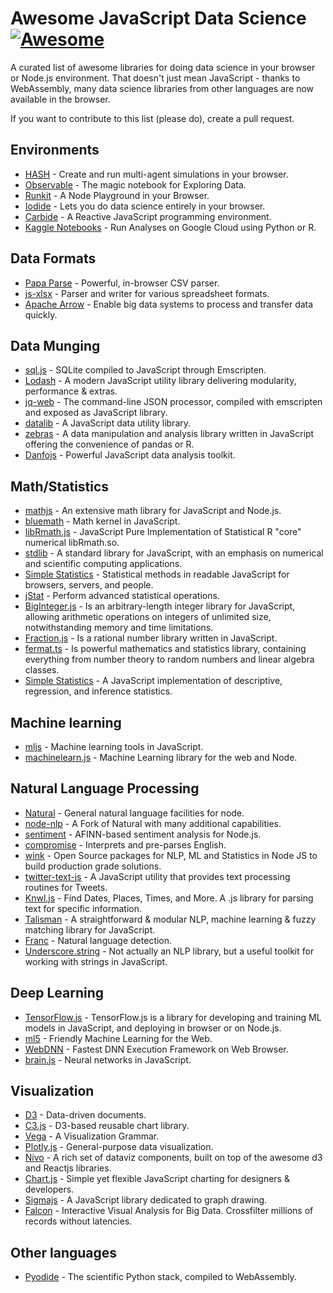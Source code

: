 # Awesome JavaScript Data Science [![Awesome](https://awesome.re/badge.svg)](https://awesome.re)

A curated list of awesome libraries for doing data science in your
browser or Node.js environment. That doesn't just mean JavaScript - thanks to WebAssembly, many data
science libraries from other languages are now available in the browser.

If you want to contribute to this list (please do), create a pull request.

## Environments

- [HASH](https://hash.ai/) - Create and run multi-agent simulations in your browser.
- [Observable](https://observablehq.com/) - The magic notebook for Exploring Data.
- [Runkit](https://runkit.com/home) - A Node Playground in your Browser.
- [Iodide](https://alpha.iodide.io/) - Lets you do data science entirely in your browser.
- [Carbide](https://alpha.trycarbide.com) - A Reactive JavaScript programming environment.
- [Kaggle Notebooks](https://www.kaggle.com/kernels) - Run Analyses on Google Cloud using Python or R.

## Data Formats

- [Papa Parse](https://www.papaparse.com/) - Powerful, in-browser CSV parser.
- [js-xlsx](https://github.com/SheetJS/js-xlsx) - Parser and writer for various spreadsheet formats.
- [Apache Arrow](https://github.com/apache/arrow/tree/master/js) - Enable big data systems to process and transfer data quickly.

## Data Munging

- [sql.js](https://github.com/kripken/sql.js/) - SQLite compiled to JavaScript through Emscripten.
- [Lodash](https://lodash.com/) - A modern JavaScript utility library delivering modularity, performance & extras.
- [jq-web](https://github.com/fiatjaf/jq-web) - The command-line JSON processor, compiled with emscripten and exposed as JavaScript library.
- [datalib](http://vega.github.io/datalib/) - A JavaScript data utility library.
- [zebras](https://github.com/nickslevine/zebras) - A data manipulation and analysis library written in JavaScript offering the convenience of pandas or R.
- [Danfojs](https://github.com/opensource9ja/danfojs) - Powerful JavaScript data analysis toolkit.

## Math/Statistics

- [mathjs](https://mathjs.org/) - An extensive math library for JavaScript and Node.js.
- [bluemath](https://github.com/bluemathsoft/bluemath) - Math kernel in JavaScript.
- [libRmath.js](https://github.com/jacobbogers/libRmath.js/) - JavaScript Pure Implementation of Statistical R "core" numerical libRmath.so.
- [stdlib](https://github.com/stdlib-js/stdlib) - A standard library for JavaScript, with an emphasis on numerical and scientific computing applications.
- [Simple Statistics](https://simplestatistics.org/) - Statistical methods in readable JavaScript for browsers, servers, and people.
- [jStat](http://jstat.github.io/) - Perform advanced statistical operations.
- [BigInteger.js](https://github.com/peterolson/BigInteger.js) - Is an arbitrary-length integer library for JavaScript, allowing arithmetic operations on integers of unlimited size, notwithstanding memory and time limitations.
- [Fraction.js](https://github.com/infusion/Fraction.js) - Is a rational number library written in JavaScript.
- [fermat.ts](https://github.com/mathigon/fermat.js) - Is powerful mathematics and statistics library, containing everything from number theory to random numbers and linear algebra classes.
- [Simple Statistics](https://github.com/simple-statistics/simple-statistics) - A JavaScript implementation of descriptive, regression, and inference statistics.

## Machine learning

- [mljs](https://github.com/mljs/ml) - Machine learning tools in JavaScript.
- [machinelearn.js](https://www.machinelearnjs.com/) - Machine Learning library for the web and Node.

## Natural Language Processing

- [Natural](https://github.com/NaturalNode/natural) - General natural language facilities for node.
- [node-nlp](https://github.com/axa-group/nlp.js##readme) - A Fork of Natural with many additional capabilities.
- [sentiment](https://github.com/thisandagain/sentiment) - AFINN-based sentiment analysis for Node.js.
- [compromise](http://compromise.cool/) - Interprets and pre-parses English.
- [wink](https://winkjs.org/) - Open Source packages for NLP, ML and Statistics in Node JS to build production grade solutions.
- [twitter-text-js](https://github.com/twitter/twitter-text/tree/master/js) - A JavaScript utility that provides text processing routines for Tweets.
- [Knwl.js](https://github.com/benhmoore/Knwl.js) - Find Dates, Places, Times, and More. A .js library for parsing text for specific information.
- [Talisman](http://yomguithereal.github.io/talisman/) - A straightforward & modular NLP, machine learning & fuzzy matching library for JavaScript.
- [Franc](https://github.com/wooorm/franc) - Natural language detection.
- [Underscore.string](http://epeli.github.io/underscore.string/) - Not actually an NLP library, but a useful toolkit for working with strings in JavaScript.

## Deep Learning

- [TensorFlow.js](https://www.tensorflow.org/js) - TensorFlow.js is a library for developing and training ML models in JavaScript, and deploying in browser or on Node.js.
- [ml5](https://ml5js.org/) - Friendly Machine Learning for the Web.
- [WebDNN](https://mil-tokyo.github.io/webdnn/) - Fastest DNN Execution Framework on Web Browser.
- [brain.js](https://brain.js.org/) - Neural networks in JavaScript.

## Visualization

- [D3](https://d3js.org) - Data-driven documents.
- [C3.js](https://c3js.org/) - D3-based reusable chart library.
- [Vega](https://vega.github.io/vega/) - A Visualization Grammar.
- [Plotly.js](https://plot.ly/JavaScript/) - General-purpose data visualization.
- [Nivo](https://nivo.rocks/) - A rich set of dataviz components, built on top of the awesome d3 and Reactjs libraries.
- [Chart.js](https://www.chartjs.org/) - Simple yet flexible JavaScript charting for designers & developers.
- [Sigmajs](http://sigmajs.org/) - A JavaScript library dedicated to graph drawing.
- [Falcon](https://github.com/uwdata/falcon) - Interactive Visual Analysis for Big Data. Crossfilter millions of records without latencies.

## Other languages

- [Pyodide](https://github.com/iodide-project/pyodide) - The scientific Python stack, compiled to WebAssembly.
